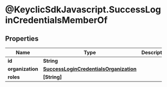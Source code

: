 # @KeyclicSdkJavascript.SuccessLoginCredentialsMemberOf

## Properties
Name | Type | Description | Notes
------------ | ------------- | ------------- | -------------
**id** | **String** |  | [optional] 
**organization** | [**SuccessLoginCredentialsOrganization**](SuccessLoginCredentialsOrganization.md) |  | [optional] 
**roles** | **[String]** |  | [optional] 


